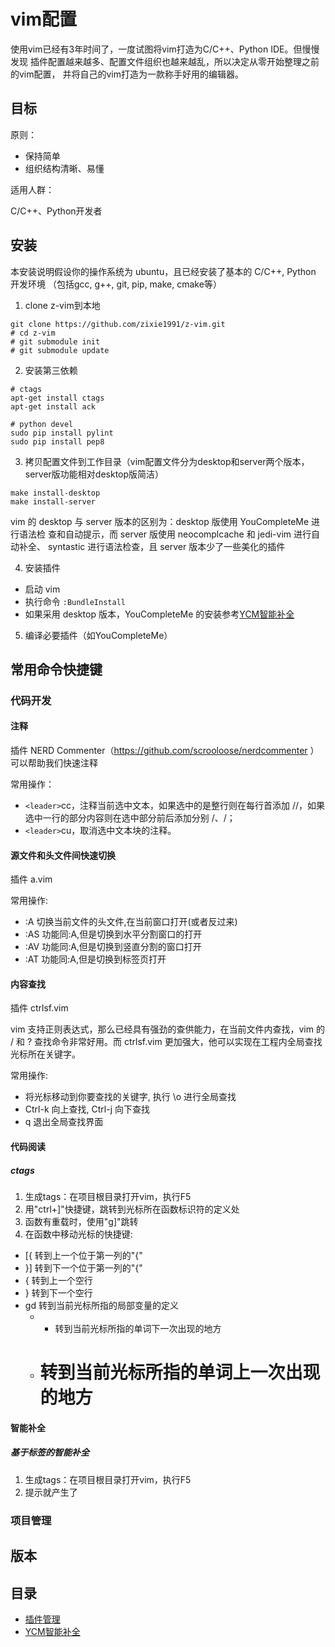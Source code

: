 vim配置
====

使用vim已经有3年时间了，一度试图将vim打造为C/C++、Python IDE。但慢慢发现
插件配置越来越多、配置文件组织也越来越乱，所以决定从零开始整理之前的vim配置，
并将自己的vim打造为一款称手好用的编辑器。

目标
----

原则：

* 保持简单
* 组织结构清晰、易懂

适用人群：

C/C++、Python开发者

安装
----

本安装说明假设你的操作系统为 ubuntu，且已经安装了基本的 C/C++, Python 开发环境
（包括gcc, g++, git, pip, make, cmake等）


1. clone z-vim到本地
  ```
git clone https://github.com/zixie1991/z-vim.git
# cd z-vim
# git submodule init
# git submodule update
  ```

2. 安装第三依赖
  ```
# ctags
apt-get install ctags
apt-get install ack

# python devel
sudo pip install pylint
sudo pip install pep8
  ```

3. 拷贝配置文件到工作目录（vim配置文件分为desktop和server两个版本，server版功能相对desktop版简洁）
  ```
make install-desktop
make install-server
  ```
vim 的 desktop 与 server 版本的区别为：desktop 版使用 YouCompleteMe 进行语法检
查和自动提示，而 server 版使用 neocomplcache 和 jedi-vim 进行自动补全、
syntastic 进行语法检查，且 server 版本少了一些美化的插件

4. 安装插件
  + 启动 vim
  + 执行命令 `:BundleInstall`
  + 如果采用 desktop 版本，YouCompleteMe 的安装参考[YCM智能补全](docs/youcompleteme.md)

5. 编译必要插件（如YouCompleteMe）

常用命令快捷键
----

### 代码开发

#### 注释

插件 NERD Commenter（https://github.com/scrooloose/nerdcommenter ）可以帮助我们快速注释

常用操作：

* `<leader>`cc，注释当前选中文本，如果选中的是整行则在每行首添加 //，如果选中一行的部分内容则在选中部分前后添加分别 /、/；
* `<leader>`cu，取消选中文本块的注释。

#### 源文件和头文件间快速切换

插件 a.vim

常用操作:

* :A 切换当前文件的头文件,在当前窗口打开(或者反过来)
* :AS 功能同:A,但是切换到水平分割窗口的打开
* :AV 功能同:A,但是切换到竖直分割的窗口打开
* :AT 功能同:A,但是切换到标签页打开

#### 内容查找

插件 ctrlsf.vim

vim 支持正则表达式，那么已经具有强劲的查供能力，在当前文件内查找，vim 的 / 和 ? 查找命令非常好用。而 ctrlsf.vim 更加强大，他可以实现在工程内全局查找光标所在关键字。

常用操作:

* 将光标移动到你要查找的关键字, 执行 \o 进行全局查找
* Ctrl-k 向上查找, Ctrl-j 向下查找
* q 退出全局查找界面


#### 代码阅读

##### ctags

1. 生成tags：在项目根目录打开vim，执行F5
2. 用"ctrl+]"快捷键，跳转到光标所在函数标识符的定义处
3. 函数有重载时，使用"g]"跳转
4. 在函数中移动光标的快捷键:
  * [{ 转到上一个位于第一列的"{"
  * }] 转到下一个位于第一列的"{"
  * { 转到上一个空行
  * } 转到下一个空行
  * gd 转到当前光标所指的局部变量的定义
    *   * 转到当前光标所指的单词下一次出现的地方
    *   # 转到当前光标所指的单词上一次出现的地方

#### 智能补全

##### 基于标签的智能补全

1. 生成tags：在项目根目录打开vim，执行F5
2. 提示就产生了

### 项目管理


版本
----

目录
----

* [插件管理](docs/plugin.md)
* [YCM智能补全](docs/youcompleteme.md)
